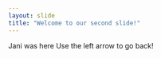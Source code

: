 ```yaml
---
layout: slide
title: "Welcome to our second slide!"
---
```

Jani was here
Use the left arrow to go back!